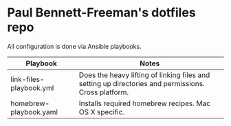 # Paul Bennett-Freeman's dotfiles repo

All configuration is done via Ansible playbooks.

| Playbook | Notes |
| -------- | ----- |
| link-files-playbook.yml | Does the heavy lifting of linking files and setting up directories and permissions. Cross platform. |
| homebrew-playbook.yaml | Installs required homebrew recipes. Mac OS X specific. |


